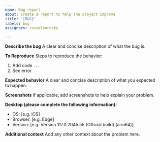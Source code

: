 ```yaml
---
name: Bug report
about: Create a report to help the project improve
title: '[BUG]'
labels: bug
assignees: russelporosky

---
```


**Describe the bug**
A clear and concise description of what the bug is.

**To Reproduce**
Steps to reproduce the behavior:
1. Add code `...`
2. See error

**Expected behavior**
A clear and concise description of what you expected to happen.

**Screenshots**
If applicable, add screenshots to help explain your problem.

**Desktop (please complete the following information):**
- OS: [e.g. iOS]
- Browser: [e.g. Edge]
- Version: [e.g. Version 117.0.2045.55 (Official build) (arm64)]

**Additional context**
Add any other context about the problem here.
